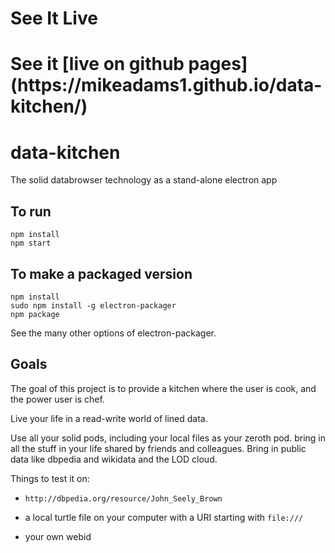 <H1>See It Live<H1>
 See it [live on github pages](https://mikeadams1.github.io/data-kitchen/)

# data-kitchen
The solid databrowser technology as a stand-alone electron app

## To run

```
npm install
npm start
```

## To make a packaged version

```
npm install
sudo npm install -g electron-packager
npm package

```
See the many other options of electron-packager.
## Goals
The goal of this project is to provide a kitchen where the user is cook, and
the power user is chef.

Live your life in a read-write world of lined data.

Use all your solid pods, including your local files as your zeroth pod.
bring in all the stuff in your life shared by friends and colleagues.
Bring in public data like dbpedia and wikidata and the LOD cloud.

Things to test it on:

 - `http://dbpedia.org/resource/John_Seely_Brown`

 - a local turtle file on your computer with a URI starting with `file:///`

 - your own webid
